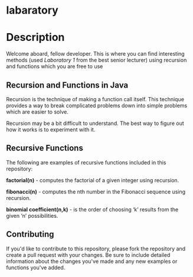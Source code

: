 # labaratory
# **Description**
Welcome aboard, fellow developer. This is where you can find interesting methods (used *Laboratory 1* from the best senior lecturer) using recursion and functions which you are free to use
## **Recursion and Functions in Java**
Recursion is the technique of making a function call itself. This technique provides a way to break complicated problems down into simple problems which are easier to solve.

Recursion may be a bit difficult to understand. The best way to figure out how it works is to experiment with it.
## Recursive Functions
The following are examples of recursive functions included in this repository:

__factorial(n)__ - computes the factorial of a given integer using recursion.

__fibonacci(n)__ - computes the nth number in the Fibonacci sequence using recursion.

__binomial coefficient(n,k)__ - is the order of choosing ‘k’ results from the given ‘n’ possibilities.
## Contributing
If you'd like to contribute to this repository, please fork the repository and create a pull request with your changes. Be sure to include detailed information about the changes you've made and any new examples or functions you've added.


